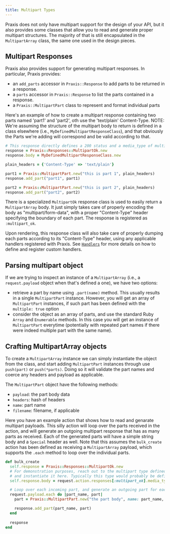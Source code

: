 ```yaml
---
title: Multipart Types 
---
```


Praxis does not only have multipart support for the design of your API, but it also provides some classes that allow you to read and generate proper multipart structures. The majority of that is still encapsulated in the `MultipartArray` class, the same one used in the design pieces.

## Multipart Responses

Praxis also provides support for generating multipart responses. In particular, Praxis provides:

- an `add_parts` accessor in `Praxis::Response` to add parts to be returned in
  a response.
- a `parts` accessor in `Praxis::Response` to list the parts contained in a
  response.
- a `Praxis::MultipartPart` class to represent and format individual parts

Here's an example of how to create a multipart response containing two parts named 'part1' and 'part2', oth use the 'text/plain' Content-Type. NOTE: We're assuming the structure of the multipart body to return is defined in a class elsewhere (i.e., `MyDefinedMultipartResponseClass`), and that obviously the Parts we're adding will correspond and be valid according to that.

```ruby
# This response directly defines a 200 status and a media_type of multipart/form-data
response = Praxis::Responses::MultipartOk.new
response.body = MyDefinedMultipartResponseClass.new

plain_headers = {'Content-Type' => 'text/plain'}

part1 = Praxis::MultipartPart.new("this is part 1", plain_headers)
response.add_part("part1", part1)

part2 = Praxis::MultipartPart.new("this is part 2", plain_headers)
response.add_part("part2", part2)
```

There is a specialized `MultipartOk` response class is used to easily return a `MultipartArray` body.
It just simply takes care of properly encoding the body as "multipart/form-data", with a proper "Content-Type"
header specifying the boundary of each part. The response is registered as `:multipart_ok`.

Upon rendering, this response class will also take care of properly dumping each parts according to its "Content-Type" header, using any applicable handlers registered with Praxis. See [`Handlers`](../???/) for more details on how to define and
register custom handlers.

## Parsing multipart object

If we are trying to inspect an instance of a `MultipartArray` (i.e., a `request.payload` object when that's defined a one), we have two options:
* retrieve a part by name using `.part(name)` method. This usually results in a single `MultipartPart` instance. However, you will get an array of `MultipartPart` instances, if such part has been defined with the `multiple: true` option
* consider the object as an array of parts, and use the standard Ruby `Array` and `Enumerable` methods. In this case you will get an instance of `MultipartPart` everytime (potentially with repeated part names if there were indeed multiple part with the same name).

## Crafting MultipartArray objects

To create a `MultipartArray` instance we can simply instantiate the object from the class, and start adding `MultipartPart` instances through use `push(part)` or `push(*parts)`. Doing so it will validate the part names and coerce any headers and payload as applicable.

The `MultipartPart` object have the following methods:
  * `payload`: the part body data
  * `headers`: hash of headers
  * `name`: part name
  * `filename`: filename, if applicable

Here you have an example action that shows how to read and genarate multipart payloads. This silly action will loop over the parts received in the action, and will generate an outgoing multipart response that has as many parts as received. Each of the generated parts will have a simple string body and a `Special` header as well.  Note that this assumes the `bulk_create` action has been defined as receiving a `MultipartArray` payload, which supports the `.each` method to loop over the individual parts.

```ruby
def bulk_create
  self.response = Praxis::Responses::MultipartOk.new
  # For demonstration purposes, reach out to the multipart type defined for this action
  # and instantiate it here. Typically this type would probably be defined and reused from elsewhere
  self.response.body = request.action.responses[:multipart_ok].media_type.new

  # Loop over each incoming part, and generate an outgoing part for each
  request.payload.each do |part_name, part|
    part = Praxis::MultipartPart.new("the part body", name: part_name, {'Special' => 'header'})

    response.add_part(part_name, part)
  end
  
  response
end
```
